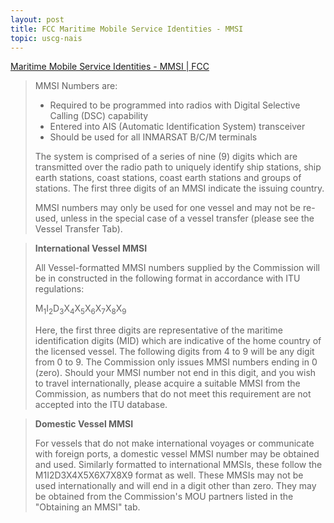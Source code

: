 ```yaml
---
layout: post
title: FCC Maritime Mobile Service Identities - MMSI
topic: uscg-nais
---
```


[Maritime Mobile Service Identities - MMSI \| FCC](https://www.fcc.gov/wireless/bureau-divisions/mobility-division/maritime-mobile/ship-radio-stations/maritime-mobile)

> MMSI Numbers are:
>
> - Required to be programmed into radios with Digital Selective Calling (DSC) capability
> - Entered into AIS (Automatic Identification System) transceiver
> - Should be used for all INMARSAT B/C/M terminals
>
> The system is comprised of a series of nine (9) digits which are transmitted over the radio path to uniquely identify ship stations, ship earth stations, coast stations, coast earth stations and groups of stations. The first three digits of an MMSI indicate the issuing country.
>
> MMSI numbers may only be used for one vessel and may not be re-used, unless in the special case of a vessel transfer (please see the Vessel Transfer Tab).

> **International Vessel MMSI**
>
> All Vessel-formatted MMSI numbers supplied by the Commission will be in constructed in the following format in accordance with ITU regulations:
>
> M<sub>1</sub>I<sub>2</sub>D<sub>3</sub>X<sub>4</sub>X<sub>5</sub>X<sub>6</sub>X<sub>7</sub>X<sub>8</sub>X<sub>9</sub>
>
> Here, the first three digits are representative of the maritime identification digits (MID) which are indicative of the home country of the licensed vessel. The following digits from 4 to 9 will be any digit from 0 to 9. The Commission only issues MMSI numbers ending in 0 (zero). Should your MMSI number not end in this digit, and you wish to travel internationally, please acquire a suitable MMSI from the Commission, as numbers that do not meet this requirement are not accepted into the ITU database.

> **Domestic Vessel MMSI**
>
> For vessels that do not make international voyages or communicate with foreign ports, a domestic vessel MMSI number may be obtained and used. Similarly formatted to international MMSIs, these follow the M1I2D3X4X5X6X7X8X9 format as well. These MMSIs may not be used internationally and will end in a digit other than zero. They may be obtained from the Commission's MOU partners listed in the "Obtaining an MMSI" tab.